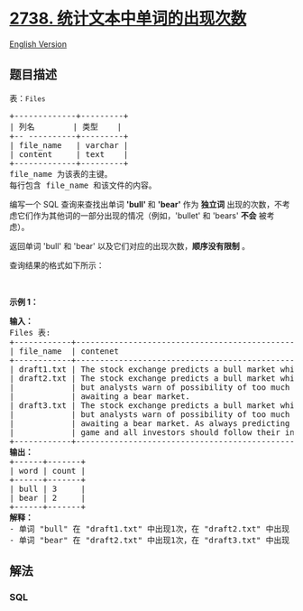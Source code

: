 # [2738. 统计文本中单词的出现次数](https://leetcode.cn/problems/count-occurrences-in-text)

[English Version](/solution/2700-2799/2738.Count%20Occurrences%20in%20Text/README_EN.md)

## 题目描述

<!-- 这里写题目描述 -->

<p>表：<font face="monospace"><code>Files</code></font></p>

<pre>
+-------------+---------+
| 列名        | 类型    |
+-- ----------+---------+
| file_name   | varchar |
| content     | text    |
+-------------+---------+
file_name 为该表的主键。
每行包含 file_name 和该文件的内容。
</pre>

<p>编写一个 SQL 查询来查找出单词 <strong>'bull' </strong>和 <strong>'bear'</strong> 作为 <strong>独立词</strong> 出现的次数，不考虑它们作为其他词的一部分出现的情况（例如，'bullet' 和 'bears' <strong>不会</strong> 被考虑）。</p>

<p>返回单词 'bull' 和 'bear' 以及它们对应的出现次数，<strong>顺序没有限制</strong>&nbsp;。</p>

<p>查询结果的格式如下所示：</p>

<p>&nbsp;</p>

<p><strong class="example">示例 1：</strong></p>

<pre>
<b>输入：</b>
Files 表:
+------------+----------------------------------------------------------------------------------+
| file_name  | contenet                                                                         | 
+------------+----------------------------------------------------------------------------------+
| draft1.txt | The stock exchange predicts a bull market which would make many investors happy. | 
| draft2.txt | The stock exchange predicts a bull market which would make many investors happy, |
|&nbsp;           | but analysts warn of possibility of too much optimism and that in fact we are    |
|&nbsp;           | awaiting a bear market.                                                          | 
| draft3.txt | The stock exchange predicts a bull market which would make many investors happy, |
|&nbsp;           | but analysts warn of possibility of too much optimism and that in fact we are    |
|&nbsp;           | awaiting a bear market. As always predicting the future market is an uncertain   |
|            | game and all investors should follow their instincts and best practices.         | 
+------------+----------------------------------------------------------------------------------+
<strong>输出：</strong>&nbsp;
+------+-------+
| word | count | &nbsp;
+------+-------+
| bull |&nbsp;3     |&nbsp;
| bear |&nbsp;2     | 
+------+-------+
<b>解释：</b>
- 单词 "bull" 在 "draft1.txt" 中出现1次，在 "draft2.txt" 中出现 1 次，在 "draft3.txt" 中出现 1 次。因此，单词 "bull" 的总出现次数为 3 次。
- 单词 "bear" 在 "draft2.txt" 中出现1次，在 "draft3.txt" 中出现 1 次。因此，单词 "bear" 的总出现次数为 2 次。</pre>

## 解法

<!-- 这里可写通用的实现逻辑 -->

<!-- tabs:start -->

### **SQL**

<!-- 这里可写当前语言的特殊实现逻辑 -->

```sql

```

<!-- tabs:end -->
